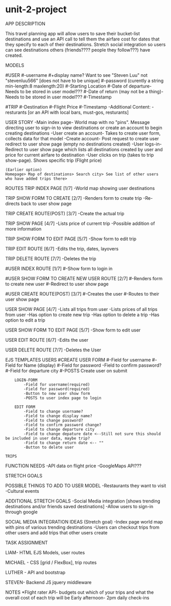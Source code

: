 # unit-2-project
APP DESCRIPTION

This travel planning app will allow users to save their bucket-list destinations and use an API call to tell them the airfare cost for dates that they specify to each of their destinations. Stretch social integration so users can see destinations others (friends???? people they follow???) have created. 



MODELS

#USER
    #-username
    #+display name? Want to see "Steven Luu" not "stevenluu566" [does not have to be unique]
    #-password (curently a string min-length:8 maxlength:20) 
    #-Starting Location
    #-Date of departure- Needs to be stored in user model???
    #-Date of return (may not be a thing)- Needs to be stored in user model???
    #-Timestamp

#TRIP
    #-Destination
    #-Flight Price
    #-Timestamp
    -Additional Content:
    -resturants [or an API with local bars, must-gos, resturants]



USER STORY
    -Main index page- World map with no "pins". Message directing user to sign-in to view destinations or create an account to begin creating destinations
    -User create an account- Takes to create user form, collects data for that model
    -Create account- Post request to create user redirect to user show page (empty no destinations created)
    -User logs-in- Redirect to user show page which lists all destinations created by user and price for current airfare to destination
    -User clicks on trip (takes to trip show-page). Shows specific trip (Flight price)
    


    (Earlier option)
    Homepage> Map of destinations> Search city> See list of other users who have added trips there>


ROUTES
TRIP INDEX PAGE [1/7]
    -World map showing user destinations

TRIP SHOW FORM TO CREATE [2/7]
    -Renders form to create trip
    -Re-directs back to user show page

TRIP CREATE ROUTE(POST) [3/7]
    -Create the actual trip    

TRIP SHOW PAGE [4/7]
    -Lists price of current trip
    -Possible addition of more information

TRIP SHOW FORM TO EDIT PAGE [5/7]
    -Show form to edit trip

TRIP EDIT ROUTE [6/7]
    -Edits the trip, dates, layovers

TRIP DELETE ROUTE [7/7]
    -Deletes the trip

#USER INDEX ROUTE [1/7]
    #-Show form to login in

#USER SHOW FORM TO CREATE NEW USER ROUTE [2/7]
    #-Renders form to create new user
    #-Redirect to user show page

#USER CREATE ROUTE(POST) [3/7]
    #-Creates the user
    #-Routes to their user show page

USER SHOW PAGE [4/7]
    -Lists all trips from user
    -Lists prices of all trips from user
    -Has option to create new trip
    -Has option to delete a trip
    -Has option to edit a trip

USER SHOW FORM TO EDIT PAGE [5/7]
    -Show form to edit user


USER EDIT ROUTE [6/7]
    -Edits the user

USER DELETE ROUTE [7/7]
    -Deletes the User

EJS TEMPLATES
    USERS
        #CREATE USER FORM
            #-Field for username
            #-Field for Name (display)
            #-Field for password
            -Field to confirm password?
            #-Field for departure city
            #-POSTS Create user on submit
        
        LOGIN-FORM
            -Field for username(required)
            -Field for password(required)
            -Button to new user show form
            -POSTS to user index page to login

        EDIT FORM
            -Field to change username?
            -Field to change display name?
            -Field to change password?
            -Field to confirm password change?
            -Field to change departure city
            -Field to change depature date <--Still not sure this should be included in user data, maybe trip?
            -Field to change return date <-- ""
            -Button to delete user
    
    TRIPS


FUNCTION NEEDS
    -API data on flight price
    -GoogleMaps API???



STRETCH GOALS

POSSIBLE THINGS TO ADD TO USER MODEL
    -Restaurants they want to visit
    -Cultural events


ADDITIONAL STRETCH GOALS
    -Social Media integration [shows trending destinations and/or friends saved destinations]
    -Allow users to sign-in through google


SOCIAL MEDIA INTEGRATION IDEAS (Stretch goal)
    -Index page world map with pins of various trending destinations
    -Users can checkout trips from other users and add trips that other users create


TASK ASSIGNMENT

LIAM- HTML EJS Models, user routes


MICHAEL - CSS [grid / FlexBox], trip routes


LUTHER - API and bootstrap


STEVEN- Backend JS jquery middleware


NOTES
*Flight rater API- budgets out which of your trips and what the overall cost of each trip will be
Early afternoon- 2pm daily check-ins







